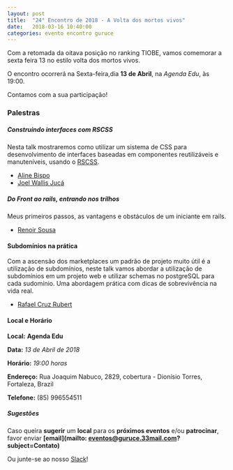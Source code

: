 ```yaml
---
layout: post
title:  "24° Encontro de 2018 - A Volta dos mortos vivos"
date:   2018-03-16 10:40:00
categories: evento encontro guruce
---
```


Com a retomada da oitava posição no ranking TIOBE,
vamos comemorar a sexta feira 13 no estilo volta dos mortos vivos.

O encontro ocorrerá na Sexta-feira,dia **13 de Abril**, na _Agenda Edu_, às 19:00.

Contamos com a sua participação!

### Palestras
##### Construindo interfaces com RSCSS

Nesta talk mostraremos como utilizar um sistema de CSS para desenvolvimento de interfaces baseadas em componentes reutilizáveis e manuteníveis, usando o [RSCSS](http://rscss.io).

- [Aline Bispo](https://www.linkedin.com/in/alinembl)
- [Joel Wallis Jucá](https://www.linkedin.com/in/joelwallis)

##### Do Front ao rails, entrando nos trilhos

Meus primeiros passos, as vantagens e obstáculos de um iniciante em rails.

- [Renoir Sousa](https://www.linkedin.com/in/renoirsousa)

#### Subdomínios na prática

Com a ascensão dos marketplaces um padrão de projeto muito útil é a utilização de subdomínios, neste talk vamos abordar a utilização de subdomínios em um projeto web e utilizar schemas no postgreSQL para cada sudomínio. Uma abordagem prática com dicas de sobrevivência na vida real.

- [Rafael Cruz Rubert](mailto:rafael@rubert.com.br)


#### Local e Horário

__Local:__ __Agenda Edu__

__Data:__ _13 de Abril de 2018_

__Horário:__ _19:00 horas_

__Endereço:__ Rua Joaquim Nabuco, 2829, cobertura - Dionísio Torres, Fortaleza, Brazil

__Telefone:__ (85) 996554511

##### Sugestões

Caso queira __sugerir__ um __local__ para os __próximos eventos__ e/ou __patrocinar__, favor enviar __[email](mailto: eventos@guruce.33mail.com?subject=Contato)__

Ou junte-se ao nosso [Slack](https://guru-ce-slack.herokuapp.com/)!
